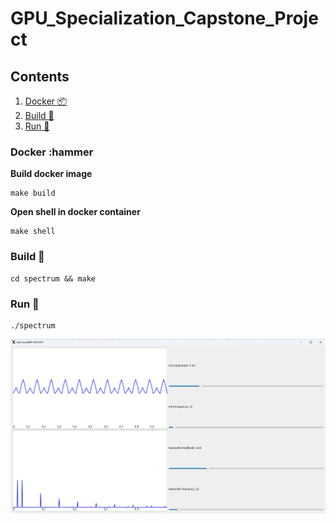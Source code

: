 # GPU_Specialization_Capstone_Project

## Contents

1. [Docker :package:](#docker)
2. [Build :hammer:](#build)
3. [Run :running:](#run)

### Docker :hammer <a name="docker"></a>

**Build docker image**
```shell
make build
```
**Open shell in docker container**
```shell
make shell
```

### Build :hammer: <a name="build"></a>

```shell
cd spectrum && make
```

### Run :running: <a name="build"></a>

```shell
./spectrum
```

![Spectrum GUI](_assets/spectrum_gui.png)



